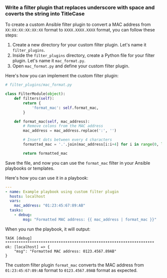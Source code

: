 ### Write a filter plugin that replaces underscore with space and coverts the string into TitleCase

To create a custom Ansible filter plugin to convert a MAC address from `XX:XX:XX:XX:XX:XX` format to `XXXX.XXXX.XXXX` format, you can follow these steps:

1. Create a new directory for your custom filter plugin. Let's name it `filter_plugins`.
2. Inside the `filter_plugins` directory, create a Python file for your filter plugin. Let's name it `mac_format.py`.
3. Open `mac_format.py` and define your custom filter plugin.

Here's how you can implement the custom filter plugin:

```python
# filter_plugins/mac_format.py

class FilterModule(object):
    def filters(self):
        return {
            'format_mac': self.format_mac,
        }

    def format_mac(self, mac_address):
        # Remove colons from the MAC address
        mac_address = mac_address.replace(':', '')

        # Insert dots between every 4 characters
        formatted_mac = '.'.join(mac_address[i:i+4] for i in range(0, len(mac_address), 4))

        return formatted_mac
```

Save the file, and now you can use the `format_mac` filter in your Ansible playbooks or templates.

Here's how you can use it in a playbook:

```yaml
---
- name: Example playbook using custom filter plugin
  hosts: localhost
  vars:
    mac_address: "01:23:45:67:89:AB"
  tasks:
    - debug:
        msg: "Formatted MAC address: {{ mac_address | format_mac }}"
```

When you run the playbook, it will output:

```
TASK [debug] *******************************************************************
ok: [localhost] => {
    "msg": "Formatted MAC address: 0123.4567.89AB"
}
```

The custom filter plugin `format_mac` converts the MAC address from `01:23:45:67:89:AB` format to `0123.4567.89AB` format as expected.
